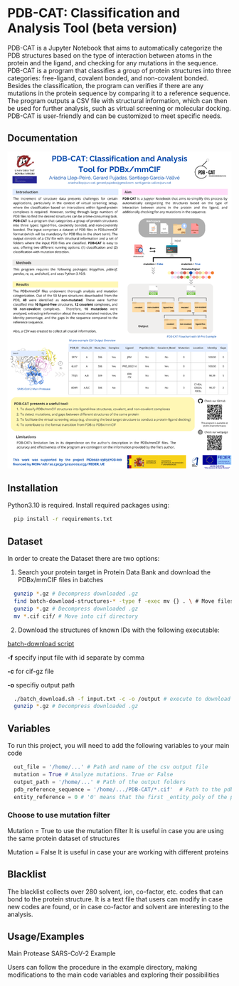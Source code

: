 # PDB-CAT: Classification and Analysis Tool (beta version) 

PDB-CAT is a Jupyter Notebook that aims to automatically categorize the PDB structures based on the type of interaction between atoms in the protein and the ligand, and checking for any mutations in the sequence. PDB-CAT is a program that classifies a group of protein structures into three categories: free-ligand, covalent bonded, and non-covalent bonded. Besides the classification, the program can verifies if there are any mutations in the protein sequence by comparing it to a reference sequence. The program outputs a CSV file with structural information, which can then be used for further analysis, such as virtual screening or molecular docking. PDB-CAT is user-friendly and can be customized to meet specific needs.


## Documentation

<img src="image_documentation/PDB-CAT_poster.png" width="800">


## Installation

Python3.10 is required.
Install required packages using:

```bash
  pip install -r requirements.txt
```
    
## Dataset

In order to create the Dataset there are two options:

1. Search your protein target in Protein Data Bank and download the PDBx/mmCIF files in batches

```bash
  gunzip *.gz # Decompress downloaded .gz
  find batch-download-structures-* -type f -exec mv {} . \ # Move files from the compress batch files
  gunzip *.gz # Decompress downloaded .gz
  mv *.cif cif/ # Move into cif directory
```

2. Download the structures of known IDs with the following executable:

[batch-download script](https://www.rcsb.org/docs/programmatic-access/batch-downloads-with-shell-script)

**-f** specify input file with id separate by comma

**-c** for cif-gz file

**-o** specifiy output path

```bash
  ./batch_download.sh -f input.txt -c -o /output # execute to download by ID names
  gunzip *.gz # Decompress downloaded .gz
```


## Variables

To run this project, you will need to add the following variables to your main code

```python
  out_file = '/home/...' # Path and name of the csv output file
  mutation = True # Analyze mutations. True or False
  output_path = '/home/...' # Path of the output folders
  pdb_reference_sequence = '/home/.../PDB-CAT/*.cif'  # Path to the pdb file that will be the reference sequence
  entity_reference = 0 # '0' means that the first _entity_poly of the pdb_reference_sequence will be the reference sequence

```

### Choose to use mutation filter
Mutation = True to use the mutation filter
    It is useful in case you are using the same protein dataset of structures
    
Mutation = False
    It is useful in case your are working with different proteins

    
## Blacklist

The blacklist collects over 280 solvent, ion, co-factor, etc. codes that can bond to the protein structure. 
It is a text file that users can modify in case new codes are found, or in case co-factor and solvent are interesting to the analysis.


## Usage/Examples

Main Protease SARS-CoV-2 Example

Users can follow the procedure in the example directory, making modifications to the main code variables and exploring their possibilities
